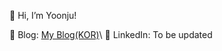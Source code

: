 👋 Hi, I’m Yoonju!

🌟 Blog: [My Blog(KOR)](https://blog.naver.com/emma_c__)\
🌟 LinkedIn: To be updated

<!---
yjecho/yjecho is a ✨ special ✨ repository because its `README.md` (this file) appears on your GitHub profile.
You can click the Preview link to take a look at your changes.
--->
